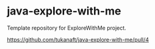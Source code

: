 # java-explore-with-me
Template repository for ExploreWithMe project.

https://github.com/tukanaft/java-explore-with-me/pull/4